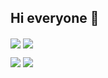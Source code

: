 ## Hi everyone 👋
<img align="center" src="https://img.shields.io/badge/-Gmail-FF0000?logo=gmail&logoColor=white&style=for-the-badge"></img>
<img align="center" src="https://img.shields.io/badge/-Linkedin-0000FF?logo=linkedin&logoColor=white&style=for-the-badge"></img>

<a href="https://github.com/ArdaCenker"><img src="https://github-readme-stats.vercel.app/api?username=ArdaCenker&show_icons=true&bg_color=0d1117&text_color=bdc3c7&title_color=1e90fff&icon_color=1e90ff&hide_border=true" style="max-width:100%;"></a>
<a href="https://github.com/ArdaCenker"><img src="https://github-readme-stats.vercel.app/api/top-langs/?username=ArdaCenker&layout=compact&show_icons=true&theme=algolia%hide_borders=true" style="max-width:100%;"></a>


